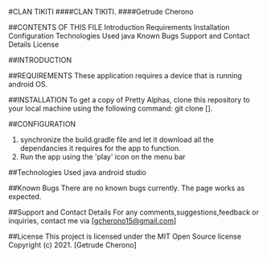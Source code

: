 #CLAN TIKITI
####CLAN TIKITI.
####Getrude Cherono

##CONTENTS OF THIS FILE
Introduction
Requirements
Installation
Configuration
Technologies Used
java
Known Bugs
Support and Contact Details
License


##INTRODUCTION



##REQUIREMENTS
These application requires a device that is running android OS.

##INSTALLATION
To get a copy of Pretty Alphas, clone this repository to your local machine using the following command:
git clone [].

##CONFIGURATION
1. synchronize the build.gradle file and let it download all the dependancies it requires for the app to function.
2. Run the app using the 'play' icon on the menu bar

##Technologies Used
java
android studio

##Known Bugs
There are no known bugs currently. The page works as expected.

##Support and Contact Details
For any comments,suggestions,feedback or inquiries, contact me via [gcherono15@gmail.com]

##License
This project is licensed under the MIT Open Source license Copyright (c) 2021. [Getrude Cherono]